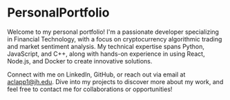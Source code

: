 # PersonalPortfolio

Welcome to my personal portfolio! I'm a passionate developer specializing in Financial Technology, with a focus on cryptocurrency algorithmic trading and market sentiment analysis. My technical expertise spans Python, JavaScript, and C++, along with hands-on experience in using React, Node.js, and Docker to create innovative solutions.

Connect with me on LinkedIn, GitHub, or reach out via email at aclapp1@jh.edu. Dive into my projects to discover more about my work, and feel free to contact me for collaborations or opportunities!
